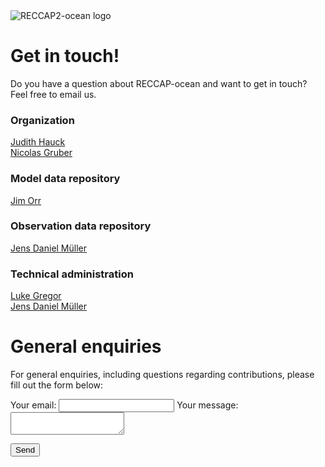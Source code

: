 ---
---
<img src="/img/CCI_reccap2_positive.png" title="RECCAP2-ocean logo" alt="RECCAP2-ocean logo" />


# Get in touch!

Do you have a question about RECCAP-ocean and want to get in touch? Feel free to email us.

### Organization
[Judith Hauck](mailto:Judith.Hauck@awi.de)  
[Nicolas Gruber](mailto:nicolas.gruber@env.ethz.ch)

### Model data repository
[Jim Orr](mailto:james.orr@lsce.ipsl.fr)

### Observation data repository  
[Jens Daniel Müller](mailto:jensdaniel.mueller@usys.ethz.ch)

### Technical administration
[Luke Gregor](mailto:luke.gregor@usys.ethz.ch)  
[Jens Daniel Müller](mailto:jensdaniel.mueller@usys.ethz.ch)

# General enquiries

For general enquiries, including questions regarding contributions, please fill out the form below:

<form
  action="https://formspree.io/xoqkvkjw"
  method="POST">
  <label>
    Your email:
    <input type="text" name="_replyto">
  </label>
  <label>
    Your message:
    <textarea name="message"></textarea>
  </label>

  <!-- your other form fields go here -->

  <button type="submit">Send</button>
</form>

